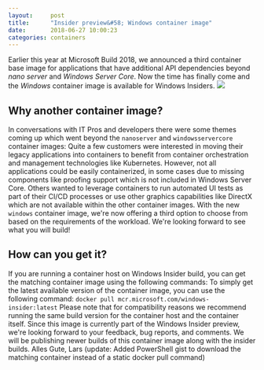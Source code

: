 ```yaml
---
layout:     post
title:      "Insider preview&#58; Windows container image"
date:       2018-06-27 10:00:23
categories: containers
---
```

Earlier this year at Microsoft Build 2018, we announced a third container base image for applications that have additional API dependencies beyond _nano server_ and _Windows Server Core_. Now the time has finally come and the _Windows_ container image is available for Windows Insiders. [![](https://msdnshared.blob.core.windows.net/media/2018/06/windowscontainerbuild2018-500x281.png)](https://msdnshared.blob.core.windows.net/media/2018/06/windowscontainerbuild2018.png)

## Why another container image?

In conversations with IT Pros and developers there were some themes coming up which went beyond the `nanoserver` and `windowsservercore` container images: Quite a few customers were interested in moving their legacy applications into containers to benefit from container orchestration and management technologies like Kubernetes. However, not all applications could be easily containerized, in some cases due to missing components like proofing support which is not included in Windows Server Core. Others wanted to leverage containers to run automated UI tests as part of their CI/CD processes or use other graphics capabilities like DirectX which are not available within the other container images. With the new `windows` container image, we're now offering a third option to choose from based on the requirements of the workload. We're looking forward to see what you will build! 

## How can you get it?

If you are running a container host on Windows Insider build, you can get the matching container image using the following commands:  To simply get the latest available version of the container image, you can use the following command: `docker pull mcr.microsoft.com/windows-insider:latest` Please note that for compatibility reasons we recommend running the same build version for the container host and the container itself. Since this image is currently part of the Windows Insider preview, we're looking forward to your feedback, bug reports, and comments. We will be publishing newer builds of this container image along with the insider builds. Alles Gute, Lars (update: Added PowerShell gist to download the matching container instead of a static docker pull command) 
